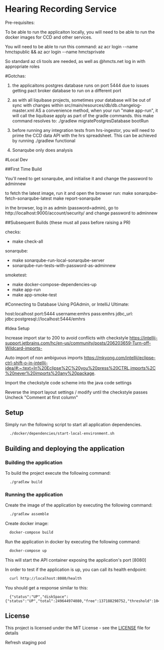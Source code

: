 # Hearing Recording Service

Pre-requisites:

To be able to run the applicaiton locally, you will need to be able to run the docker images
for CCD and other services.

You will need to be able to run this command:
az acr login --name hmctspublic && az acr login --name hmctsprivate

So standard az cli tools are needed, as well as @hmcts.net log in with appropriate roles


#Gotchas:

1) the applicaitons postgres database runs on port 5444 due to issues getting pact broker database
to run on a different port

2) as with all liquibase projects, sometimes your database will be out of sync with changes within
   src/main/resources/db/db.changelog-master.xml
   AS a convenience method, when your run "make app-run", it will call the liquibase apply as part of the
   gradle commands. this make command resolves to:
   ./gradlew migratePostgresDatabase bootRun

3) before running any integration tests from hrs-ingestor, you will need to prime the CCD data API with the
   hrs spreadsheet. This can be achieved by running ./gradlew functional

4) Sonarqube only does analysis

#Local Dev

##First Time Build

You'll need to get sonarqube, and initialise it and change the password to adminnew

to fetch the latest image, run it and open the browser
run:
make sonarqube-fetch-sonarqube-latest
make report-sonarqube

in the browser, log in as admin (password=admin), go to http://localhost:9000/account/security/ and change password to adminnew


##Subsequent Builds (these must all pass before raising a PR)

checks:
 - make check-all

sonarqube:
 - make sonarqube-run-local-sonarqube-server
 - sonarqube-run-tests-with-password-as-adminnew

smoketest:

 - make docker-compose-dependencies-up
 - make app-run
 - make app-smoke-test

#Connecting to Database
Using PGAdmin, or IntelliJ Ultimate:

host:localhost
port:5444
username:emhrs
pass:emhrs
jdbc_url: jdbc:postgresql://localhost:5444/emhrs


#Idea Setup

Increase import star to 200 to avoid conflicts with checkstyle
https://intellij-support.jetbrains.com/hc/en-us/community/posts/206203659-Turn-off-Wildcard-imports-

Auto import of non ambiguous imports
https://mkyong.com/intellij/eclipse-ctrl-shift-o-in-intellij-idea/#:~:text=In%20Eclipse%2C%20you%20press%20CTRL,imports%2C%20never%20imports%20any%20package.

Import the checkstyle code scheme into the java code settings

Reverse the import layout settings / modify until the checkstyle passes
Uncheck "Comment at first column"


## Setup

Simply run the following script to start all application dependencies.

```bash
  ./docker/dependencies/start-local-environment.sh
```

## Building and deploying the application

### Building the application

To build the project execute the following command:

```bash
  ./gradlew build
```

### Running the application

Create the image of the application by executing the following command:

```bash
  ./gradlew assemble
```

Create docker image:

```bash
  docker-compose build
```

Run the application in docker by executing the following command:

```bash
  docker-compose up
```

This will start the API container exposing the application's port [8080]

In order to test if the application is up, you can call its health endpoint:

```bash
  curl http://localhost:8080/health
```

You should get a response similar to this:

```
  {"status":"UP","diskSpace":{"status":"UP","total":249644974080,"free":137188298752,"threshold":10485760}}
```

## License

This project is licensed under the MIT License - see the [LICENSE](LICENSE) file for details

Refresh staging pod
